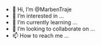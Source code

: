 - 👋 Hi, I’m @MarbenTraje
- 👀 I’m interested in ...
- 🌱 I’m currently learning ...
- 💞️ I’m looking to collaborate on ...
- 📫 How to reach me ...

<!---
MarbenTraje/MarbenTraje is a ✨ special ✨ repository because its `README.md` (this file) appears on your GitHub profile.
You can click the Preview link to take a look at your changes.
--->
